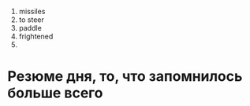 1. missiles
2. to steer
3. paddle
4. frightened
5. 








# Резюме дня, то, что запомнилось больше всего